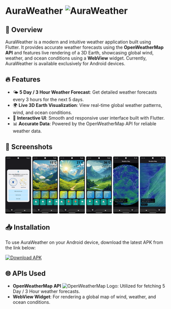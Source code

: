 # AuraWeather <img src="https://github.com/Vageesh-Jayaraman/AuraWeather/assets/143870355/829c1e0a-f97e-4fa8-856f-95e006633324" alt="AuraWeather" width="50">

## 🌟 Overview

AuraWeather is a modern and intuitive weather application built using Flutter. It provides accurate weather forecasts using the **OpenWeatherMap API** and features live rendering of a 3D Earth, showcasing global wind, weather, and ocean conditions using a **WebView** widget. Currently, AuraWeather is available exclusively for Android devices.

## 🔥 Features

- 🌤️ **5 Day / 3 Hour Weather Forecast**: Get detailed weather forecasts every 3 hours for the next 5 days.
- 🌍 **Live 3D Earth Visualization**: View real-time global weather patterns, wind, and ocean conditions.
- 💎 **Interactive UI**: Smooth and responsive user interface built with Flutter.
- 📊 **Accurate Data**: Powered by the OpenWeatherMap API for reliable weather data.

## 📸 Screenshots

<div style="display: flex; flex-direction: row; justify-content: space-between; align-items: center;">
        <img src="Screenshots/Screenshot_20240618_123024.png" alt="Screenshot 1" style="width: 16%;">
        <img src="Screenshots/Screenshot_20240618_123135.png" alt="Screenshot 2" style="width: 16%;">
        <img src="Screenshots/Screenshot_20240618_123153.png" alt="Screenshot 3" style="width: 16%;">
        <img src="Screenshots/Screenshot_20240618_123305.png" alt="Screenshot 4" style="width: 16%;">
        <img src="Screenshots/Screenshot_20240618_123428.png" alt="Screenshot 5" style="width: 16%;">
        <img src="Screenshots/Screenshot_20240618_123453.png" alt="Screenshot 6" style="width: 16%;">
</div>


## 📥 Installation
To use AuraWeather on your Android device, download the latest APK from the link below:

[![Download APK](https://img.shields.io/badge/Download%20APK-AuraWeather-brightgreen)](https://drive.google.com/file/d/11IRU2yAgHpALxjE2sbc62xlNItpkKGf9/view?usp=sharing)

## 🌐 APIs Used

- **OpenWeatherMap API** <img src="https://openweathermap.org/themes/openweathermap/assets/img/mobile_app/android-app-top-banner.png" alt="OpenWeatherMap Logo" width="30">: Utilized for fetching 5 Day / 3 Hour weather forecasts.
- **WebView Widget**: For rendering a global map of wind, weather, and ocean conditions.

